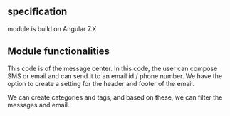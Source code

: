 ## specification

module is build on Angular 7.X

## Module functionalities

This code is of the message center. In this code, the user can compose SMS or email and can send it to an email id / phone number.
We have the option to create a setting for the header and footer of the email.
 
We can create categories and tags, and based on these, we can filter the messages and email.